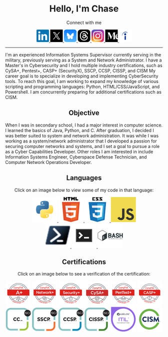 <h1 align="center">
  Hello, I'm Chase
</h1>

<div align="center">
  <p>
    Connect with me
  </p>
<a href="https://www.linkedin.com/in/cr-carter">
  <img src="https://github.com/cr-carter/cr-carter/blob/main/images/linkedin_logo.png" width="40" height="40" title="LinkedIn"/>
</a>
<a href="https://x.com/cr_carter_">
  <img src="https://github.com/cr-carter/cr-carter/blob/main/images/x_logo.jpg" width="40" height="40" title="X/Twitter"/>
</a>
<a href="https://bsky.app/profile/cr-carter.bsky.social">
  <img src="https://github.com/cr-carter/cr-carter/blob/main/images/bluesky_logo.png" width="40" height="40" title="Bluesky"/>
</a>
<a href="https://www.threads.net/@cr_carter_">
  <img src="https://github.com/cr-carter/cr-carter/blob/main/images/threads_logo.png" width="40" height="40" title="Threads"/>
</a>
<a href="https://instagram.com/cr_carter_">
  <img src="https://github.com/cr-carter/cr-carter/blob/main/images/instagram_logo.png" width="40" height="40" title="Instagram"/>
</a>
<a href="https://medium.com/@cr-carter">
  <img src="https://github.com/cr-carter/cr-carter/blob/main/images/medium_logo.png" width="40" height="40" title="Medium"/>
</a>
<a href="https://profile.indeed.com/p/chasec-3l2k714">
  <img src="https://github.com/cr-carter/cr-carter/blob/main/images/indeed_logo.png" width="40" height="40" title="Indeed"/>
</a>
</div>

<hr>

<p>
  I'm an experienced Information Systems Supervisor currently serving in the military, previously serving as a System and Network Administrator. I have a Master's in Cybersecurity and I hold multiple industry certifications, such as CySA+, Pentest+, CASP+ (SecurityX), SSCP, CCSP, CISSP, and CISM My career goal is to specialize in developing and implementing CyberSecurity tools. To reach this goal, I am working to expand my knowledge of various scripting and programming languages: Python, HTML/CSS/JavaScript, and Powershell. I am concurrently preparing for additional certifications such as CISM.
</p>

<h2 align="center">
  Objective
</h2>

<p>
  When I was in secondary school, I had a major interest in computer science. I learned the basics of Java, Python, and C. After graduation, I decided I was better suited to system and network administration. It was while I was working as a system/network administrator that I developed a passion for securing computer networks and systems, and I set a goal to pursue a role as a Cyber Capabilities Developer. Other roles I am interested in include Information Systems Engineer, Cyberspace Defense Technician, and Computer Network Operations Developer.
</p>

<h2 align="center">
  Languages
</h2>

<div align="center">
  <p>
    Click on an image below to view some of my code in that language:
  </p>
<a href="https://github.com/cr-carter/Python-Practice">
  <img src="https://github.com/cr-carter/cr-carter/blob/main/images/python_logo.png" width="80" height="80" title="Python"/>
</a>
<a href="https://github.com/cr-carter/Web-Development-Practice">
<img src="https://github.com/cr-carter/cr-carter/blob/main/images/html_logo.png" width="80" height="80" title="HTML"/>
</a>
<a href="https://github.com/cr-carter/Web-Development-Practice">
<img src="https://github.com/cr-carter/cr-carter/blob/main/images/css_logo.png" width="80" height="80" title="CSS"/>
</a>
  <a href="https://github.com/cr-carter/Web-Development-Practice">
<img src="https://github.com/cr-carter/cr-carter/blob/main/images/javascript_logo.png" width="80" height="80" title="JavaScript"/>
</a>
</div>

<div align="center">
  <a href="https://github.com/cr-carter/">
<img src="https://github.com/cr-carter/cr-carter/blob/main/images/powershell_logo.png" width="80" height="80" title="PowerShell"/>
</a>
<a href="https://github.com/cr-carter/">
<img src="https://github.com/cr-carter/cr-carter/blob/main/images/cli_logo.png" width="80" height="80" title="CLI"/>
</a>
<a href="https://github.com/cr-carter/">
<img src="https://github.com/cr-carter/cr-carter/blob/main/images/bash_logo.png" width="80" height="80" title="Bash"/>
</a>
</div>

<h2 align="center">
  Certifications
</h2>

<p align="center">
  Click on an image below to see a verification of the certification:
</p>

<div align="center">
  <a href="https://www.certmetrics.com/comptia/public/transcript.aspx?transcript=98PFL3CCGBVE12GH"><img src="https://github.com/cr-carter/cr-carter/blob/main/images/a%2B_logo.png" /></a>
  <a href="https://www.certmetrics.com/comptia/public/transcript.aspx?transcript=98PFL3CCGBVE12GH"><img src="https://github.com/cr-carter/cr-carter/blob/main/images/network%2B_logo.png" /></a>
  <a href="https://www.certmetrics.com/comptia/public/transcript.aspx?transcript=98PFL3CCGBVE12GH"><img src="https://github.com/cr-carter/cr-carter/blob/main/images/security%2B_logo.png" /></a>
  <a href="https://www.certmetrics.com/comptia/public/transcript.aspx?transcript=98PFL3CCGBVE12GH"><img src="https://github.com/cr-carter/cr-carter/blob/main/images/cysa%2B_logo.png" /></a>
  <a href="https://www.certmetrics.com/comptia/public/transcript.aspx?transcript=98PFL3CCGBVE12GH"><img src="https://github.com/cr-carter/cr-carter/blob/main/images/pentest%2B_logo.png" /></a>
  <a href="https://www.certmetrics.com/comptia/public/transcript.aspx?transcript=98PFL3CCGBVE12GH"><img src="https://github.com/cr-carter/cr-carter/blob/main/images/casp%2B_logo.png" width="80" height="80"/></a>
</div>
<div align="center">
 <a href="https://www.credly.com/badges/c44046c1-5c23-4936-b8e9-ff4bb9eb2728/public_url"><img src="https://github.com/cr-carter/cr-carter/blob/main/images/cc_logo.png" /></a>
 <a href="https://www.credly.com/badges/16cdcfd8-bd25-41e1-a104-3d68877ebb92/public_url"><img src="https://github.com/cr-carter/cr-carter/blob/main/images/sscp_logo.png" /></a>
 <a href="https://www.credly.com/badges/e8585e58-ba4b-4492-b00c-47f6659e658c/public_url"><img src="https://github.com/cr-carter/cr-carter/blob/main/images/ccsp_logo.png" /></a>
 <a href="https://www.credly.com/badges/4e195e8b-18f0-4952-9513-103f6fa34bab/public_url"><img src="https://github.com/cr-carter/cr-carter/blob/main/images/cissp_logo.png" /></a>
 <a href="https://www.peoplecert.org/for-corporations/certificate-verification-service"><img src="https://github.com/cr-carter/cr-carter/blob/main/images/itil_logo.png" /></a>
 <a><img src="https://github.com/cr-carter/cr-carter/blob/main/images/cism_logo.png" width="80" height="80"/></a>
</div>


<!---
crcarter91/crcarter91 is a ✨ special ✨ repository because its `README.md` (this file) appears on your GitHub profile.
You can click the Preview link to take a look at your changes.
--->
